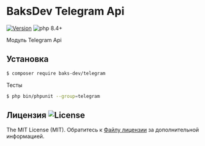 # BaksDev Telegram Api

[![Version](https://img.shields.io/badge/version-7.2.2-blue)](https://github.com/baks-dev/telegram/releases)
![php 8.4+](https://img.shields.io/badge/php-min%208.4-red.svg)

Модуль Telegram Api

## Установка

``` bash
$ composer require baks-dev/telegram
```

Тесты

``` bash
$ php bin/phpunit --group=telegram
```

## Лицензия ![License](https://img.shields.io/badge/MIT-green)

The MIT License (MIT). Обратитесь к [Файлу лицензии](LICENSE.md) за дополнительной информацией.


